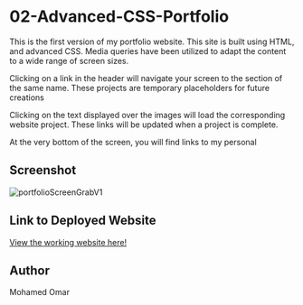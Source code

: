 # 02-Advanced-CSS-Portfolio


This is the first version of my portfolio website. This site is built using HTML, and advanced CSS. Media queries have been utilized to adapt the content to a wide range of screen sizes.

 Clicking on a link in the header will navigate your screen to the section of the same name. 
 These projects are temporary placeholders for future creations

Clicking on the text displayed over the images will load the corresponding website project. These links will be updated when a project is complete.

At the very bottom of the screen, you will find links to my personal 
## Screenshot

![portfolioScreenGrabV1](https://snipboard.io/ZbRaFH.jpg)

## Link to Deployed Website

[View the working website here!](https://moetive.github.io/02-Advanced-CSS-Portfolio/)

## Author

Mohamed Omar
